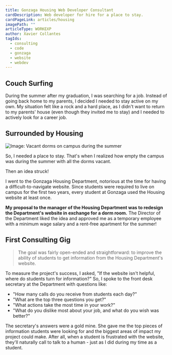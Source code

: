 ```yaml
---
title: Gonzaga Housing Web Developer Consultant
cardDescription: Web developer for hire for a place to stay.
cardPageLink: articles/housing
imagePath: ""
articleType: WORKEXP
author: Xavier Collantes
tagIds:
  - consulting
  - code
  - gonzaga
  - website
  - webdev
---
```


## Couch Surfing

During the summer after my graduation, I was searching for a job. Instead of
going back home to my parents, I decided I needed to stay active on my own. My
situation felt like a rock and a hard place, as I didn't want to return to my
parents' house (even though they invited me to stay) and I needed to actively
look for a career job.

## Surrounded by Housing

![Image: Vacant dorms on campus during the
summer](/assets/images/housing/buzz_apartments.webp)

So, I needed a place to stay. That's when I realized how empty the campus was
during the summer with all the dorms vacant.

Then an idea struck!

I went to the Gonzaga Housing Department, notorious at the time for having a
difficult-to-navigate website. Since students were required to live on campus
for the first two years, every student at Gonzaga used the Housing website at
least once.

**My proposal to the manager of the Housing Department was to redesign the
Department's website in exchange for a dorm room.** The Director of the
Department liked the idea and approved me as a temporary employee with a minimum
wage salary and a rent-free apartment for the summer!

## First Consulting Gig

> The goal was fairly open-ended and straightforward: to improve the ability of
> students to get information from the Housing Department's website.

To measure the project's success, I asked, "If the website isn't helpful, where
do students turn for information?" So, I spoke to the front desk secretary at
the Department with questions like:

- "How many calls do you receive from students each day?"
- "What are the top three questions you get?"
- "What actions take the most time in your work?"
- "What do you dislike most about your job, and what do you wish was better?"

The secretary's answers were a gold mine. She gave me the top pieces of
information students were looking for and the biggest areas of impact my project
could make. After all, when a student is frustrated with the website, they'll
naturally call to talk to a human - just as I did during my time as a student.
